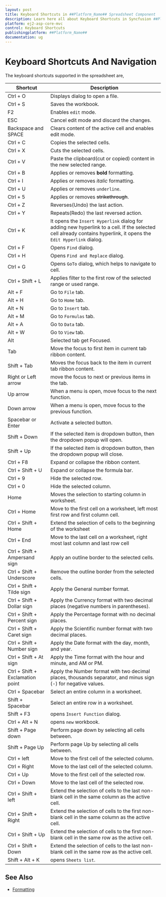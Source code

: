 ```yaml
---
layout: post
title: Keyboard Shortcuts in ##Platform_Name## Spreadsheet Component
description: Learn here all about Keyboard Shortcuts in Syncfusion ##Platform_Name## Spreadsheet component of Syncfusion Essential JS 2 and more.
platform: ej2-asp-core-mvc
control: Keyboard Shortcuts
publishingplatform: ##Platform_Name##
documentation: ug
---
```



# Keyboard Shortcuts And Navigation

The keyboard shortcuts supported in the spreadsheet are,

| Shortcut | Description |
|-------|---------|
| Ctrl + O | Displays dialog to open a file. |
| Ctrl + S | Saves the workbook. |
| F2 | Enables `edit` mode. |
| ESC | Cancel edit mode and discard the changes. |
| Backspace and SPACE | Clears content of the active cell and enables edit mode. |
| Ctrl + C | Copies the selected cells. |
| Ctrl + X | Cuts the selected cells. |
| Ctrl + V | Paste the clipboard(cut or copied) content in the new selected range. |
| Ctrl + B | Applies or removes **bold** formatting. |
| Ctrl + I | Applies or removes *italic* formatting. |
| Ctrl + U | Applies or removes `underline`. |
| Ctrl + 5 | Applies or removes ~~strikethrough~~. |
| Ctrl + Z | Reverses(Undo) the last action. |
| Ctrl + Y | Repeats(Redo) the last reversed action. |
| Ctrl + K | It opens the `Insert Hyperlink` dialog for adding new hyperlink to a cell. If the selected cell already contains hyperlink, it opens the `Edit Hyperlink` dialog. |
| Ctrl + F | Opens `Find` dialog. |
| Ctrl + H | Opens `Find and Replace` dialog. |
| Ctrl + G | Opens `GoTo` dialog, which helps to navigate to cell. |
| Ctrl + Shift + L | Applies filter to the first row of the selected range or used range. |
| Alt + F | Go to `File` tab. |
| Alt + H | Go to `Home` tab. |
| Alt + N | Go to `Insert` tab. |
| Alt + M | Go to `Formulas` tab. |
| Alt + A | Go to `Data` tab. |
| Alt + W | Go to `View` tab. |
| Alt | Selected tab get Focused. |
| Tab | Move the focus to first item in current tab ribbon content. |
| Shift + Tab | Moves the focus back to the item in current tab ribbon content. |
| Right or Left arrow| move the focus to next or previous items in the tab. |
| Up arrow | When a menu is open, move focus to the next function. |
| Down arrow | When a menu is open, move focus to the previous function. |
| Spacebar or Enter | Activate a selected button. |
| Shift + Down | If the selected item is dropdown button, then the dropdown popup will open. |
| Shift + Up | If the selected item is dropdown button, then the dropdown popup will close. |
| Ctrl + F8 | Expand or collapse the ribbon content. |
| Ctrl + Shift + U | Expand or collapse the formula bar. |
| Ctrl + 9 | Hide the selected row. |
| Ctrl + 0 | Hide the selected column. |
| Home | Moves the selection to starting column in worksheet. |
| Ctrl + Home | Move to the first cell on a worksheet, left most first row and first column cell. |
| Ctrl + Shift + Home | Extend the selection of cells to the beginning of the worksheet |
| Ctrl + End | Move to the last cell on a worksheet, right most last column and last row cell |
| Ctrl + Shift + Ampersand sign | Apply an outline border to the selected cells. |
| Ctrl + Shift + Underscore | Remove the outline border from the selected cells. |
| Ctrl + Shift + Tilde sign | Apply the General number format. |
| Ctrl + Shift + Dollar sign | Apply the Currency format with two decimal places (negative numbers in parentheses).|
| Ctrl + Shift + Percent sign | Apply the Percentage format with no decimal places. |
| Ctrl + Shift + Caret sign | Apply the Scientific number format with two decimal places. |
| Ctrl + Shift + Number sign |Apply the Date format with the day, month, and year. |
| Ctrl + Shift + At sign | Apply the Time format with the hour and minute, and AM or PM. |
| Ctrl + Shift + Exclamation point | Apply the Number format with two decimal places, thousands separator, and minus sign (-) for negative values. |
| Ctrl + Spacebar | Select an entire column in a worksheet. |
| Shift + Spacebar | Select an entire row in a worksheet. |
| Shift + F3 | opens `Insert Function` dialog. |
| Ctrl + Alt + N | opens `new` workbook. |
| Shift + Page down | Perform page down by selecting all cells between. |
| Shift + Page Up | Perform page Up by selecting all cells between. |
| Ctrl + left | Move to the first  cell of the selected column. |
| Ctrl + Right | Move to the last  cell of the selected column. |
| Ctrl + Up | Move to the first  cell of the selected row. |
| Ctrl + Down | Move to the last  cell of the selected row. |
| Ctrl + Shift + left | Extend the selection of cells to the last non-blank cell in the same column as the active cell. |
| Ctrl + Shift + Right | Extend the selection of cells to the first non-blank cell in the same column as the active cell. |
| Ctrl + Shift + Up | Extend the selection of cells to the first non-blank cell in the same row as the active cell. |
| Ctrl + Shift + Down | Extend the selection of cells to the last non-blank cell in the same row as the active cell. |
| Shift + Alt + K | opens `Sheets list`. |

## See Also

* [Formatting](./formatting)
